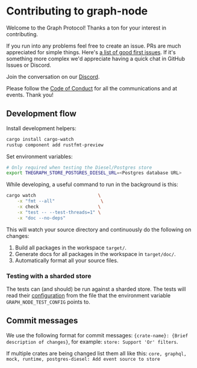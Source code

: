 # Contributing to graph-node

Welcome to the Graph Protocol! Thanks a ton for your interest in contributing.

If you run into any problems feel free to create an issue. PRs are much appreciated for simple things. Here's [a list of good first issues](https://github.com/graphprotocol/graph-node/labels/good%20first%20issue). If it's something more complex we'd appreciate having a quick chat in GitHub Issues or Discord.

Join the conversation on our [Discord](https://discord.gg/9a5VCua).

Please follow the [Code of Conduct](https://github.com/graphprotocol/graph-node/blob/master/CODE_OF_CONDUCT.md) for all the communications and at events. Thank you!

## Development flow

Install development helpers:

```sh
cargo install cargo-watch
rustup component add rustfmt-preview
```

Set environment variables:

```sh
# Only required when testing the Diesel/Postgres store
export THEGRAPH_STORE_POSTGRES_DIESEL_URL=<Postgres database URL>
```

While developing, a useful command to run in the background is this:

```sh
cargo watch                       \
    -x "fmt --all"                 \
    -x check                      \
    -x "test -- --test-threads=1" \
    -x "doc --no-deps"
```

This will watch your source directory and continuously do the following on changes:

1.  Build all packages in the workspace `target/`.
2.  Generate docs for all packages in the workspace in `target/doc/`.
3.  Automatically format all your source files.

### Testing with a sharded store

The tests can (and should) be run against a sharded store. The tests will
read their [configuration](docs/multiple-databases.md) from the file that the
environment variable `GRAPH_NODE_TEST_CONFIG` points to.

## Commit messages

We use the following format for commit messages:
`{crate-name}: {Brief description of changes}`, for example: `store: Support 'Or' filters`.

If multiple crates are being changed list them all like this: `core, graphql, mock, runtime, postgres-diesel: Add event source to store`
